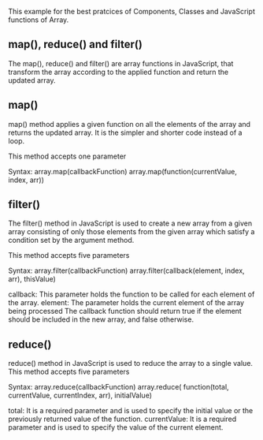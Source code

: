 This example for the best pratcices of Components, Classes and JavaScript functions of Array.

## map(), reduce() and filter()

The map(), reduce() and filter() are array functions in JavaScript, that transform the array according to the applied function and return the updated array.

## map()

 map() method applies a given function on all the elements of the array and returns the updated array.
 It is the simpler and shorter code instead of a loop.

 This method accepts one parameter

   Syntax: array.map(callbackFunction) 
           array.map(function(currentValue, index, arr))

## filter()

The filter() method in JavaScript is used to create a new array from a given array consisting of only those elements from the given array which satisfy a condition set by the argument method.

This method accepts five parameters

  Syntax:  array.filter(callbackFunction)
           array.filter(callback(element, index, arr), thisValue)

  callback: This parameter holds the function to be called for each element of the array.
  element: The parameter holds the current element of the array being processed
  The callback function should return true if the element should be included in the new array, and false otherwise.

 ## reduce() 

 reduce() method in JavaScript is used to reduce the array to a single value.
 This method accepts five parameters 

  Syntax: array.reduce(callbackFunction)
          array.reduce( function(total, currentValue, currentIndex, arr), initialValue)

 total: It is a required parameter and is used to specify the initial value or the previously returned value of the function.
 currentValue: It is a required parameter and is used to specify the value of the current element.